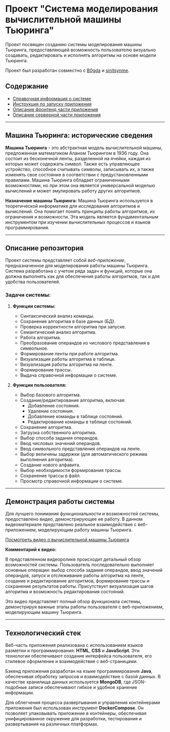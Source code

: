 # Проект "Система моделирования вычислительной машины Тьюринга"

Проект посвящен созданию системы моделирования машины Тьюринга, предоставляющей возможность пользователю визуально создавать, редактировать и исполнять алгоритмы на основе модели Тьюринга.

Проект был разработан совместно с [B0gda](https://github.com/B0gda) и [sinitsynme](https://github.com/sinitsynme).

## Содержание
- [Справочная информация о системе](/instructions/programAbout.md)
- [Инструкция по запуску приложения](/instructions/launchSteps.md)
- [Описание фронтенд части приложения](/FrontTuring/readme.md)
- [Описание серверной части приложения](/BackTuring/README.md)

---

## Машина Тьюринга: исторические сведения

**Машина Тьюринга** - это абстрактная модель вычислительной машины, предложенная математиком Аланом Тьюрингом в 1936 году. Она состоит из бесконечной ленты, разделенной на ячейки, каждая из которых может содержать символ. Также есть управляющее устройство, способное считывать символы, записывать их, а также изменять свое состояние в соответствии с предустановленными правилами. Машина Тьюринга обладает ограниченными возможностями, но при этом она является универсальной моделью вычислений и может эмулировать работу других алгоритмов.

**Назначение машины Тьюринга:**
Машина Тьюринга используется в теоретической информатике для исследования алгоритмов и вычислений. Она помогает понять принципы работы алгоритмов, их ограничения и возможности. Эта модель является фундаментальным инструментом при изучении вычислительных процессов и языков программирования.


---

## Описание репозитория

Проект системы представляет собой *веб-приложение*, предназначенное для моделирования работы машины Тьюринга. Система разработана с учетом ряда задач и функций, которые она должна выполнять как для обеспечения работы алгоритмов, так и для удобства пользователей.

### Задачи системы:
1. **Функции системы:**
   - Синтаксический анализ команды.
   - Сохранение алгоритма в базе данных (БД).
   - Проверка корректности алгоритма при запуске.
   - Семантический анализ алгоритма.
   - Работа алгоритма.
   - Преобразование операндов из числового представления в символьное.
   - Формирование ленты при работе алгоритма.
   - Визуализация работы алгоритма в таблице.
   - Визуализация работы алгоритма на ленте.
   - Формирование трассы.
   - Выдача справочной информации о системе.

2. **Функции пользователя:**
   - Выбор базового алгоритма.
   - Создание/редактирование алгоритма, включая:
     - Добавление состояния.
     - Удаление состояния.
     - Добавление команды в таблице состояний.
     - Редактирование команды в таблице состояний.
   - Сохранение алгоритма.
   - Загрузка собственного алгоритма.
   - Выбор способа задания операндов.
   - Ввод числовых значений операндов.
   - Ввод символьного представления операндов на ленте.
   - Выбор величины задержки (для автоматического режима выполнения алгоритма).
   - Создание нового алфавита.
   - Выбор необходимости формирования трассы.
   - Сохранение трассы в файл.
   - Просмотр справочной информации о системе.

---

## Демонстрация работы системы

Для лучшего понимания функциональности и возможностей системы, предоставлено видео, демонстрирующее ее работу. В данном видеоматериале представлено реальное взаимодействие с веб-приложением, моделирующим работу машины Тьюринга.

[Посмотреть видео о вычислительной машины Тьюринга](/instructions/bandicam%202024-01-04%2016-58-57-043.mp4)

**Комментарий к видео:**

В представленном видеоролике происходит детальный обзор возможностей системы. Пользователь последовательно выполняет основные операции:  выбор способа задания операндов, ввод значений операндов, запуск и отслеживание работы алгоритма на ленте, создание и редактирование алгоритмов, формирование трассы и сохранение результатов работы. Присутствует визуализация шагов алгоритма и возможность редактирования состояний.

Это видео представляет полный обзор функционала системы, демонстрируя важные этапы работы пользователя с веб-приложением, моделирующим машину Тьюринга.


---

## Технологический стек

Веб-часть приложения реализована с использованием языков разметки и программирования: **HTML**, **CSS** и **JavaScript**. Эти технологии обеспечивают создание интерфейса пользователя, его стилевое оформление и взаимодействие с веб-страницами.

Бэкенд приложения разработан на языке программирования **Java**, обеспечивая обработку запросов и взаимодействие с базой данных. В качестве хранилища данных используется **MongoDB**, где JSON-подобные записи обеспечивают гибкое и удобное хранение информации.

Для облегчения процесса развертывания и управления контейнерами приложения был использован инструмент **DockerCompose**. Он позволяет упаковывать приложение в контейнеры, обеспечивая унифицированное окружение для разработки, тестирования и развертывания на различных платформах.
